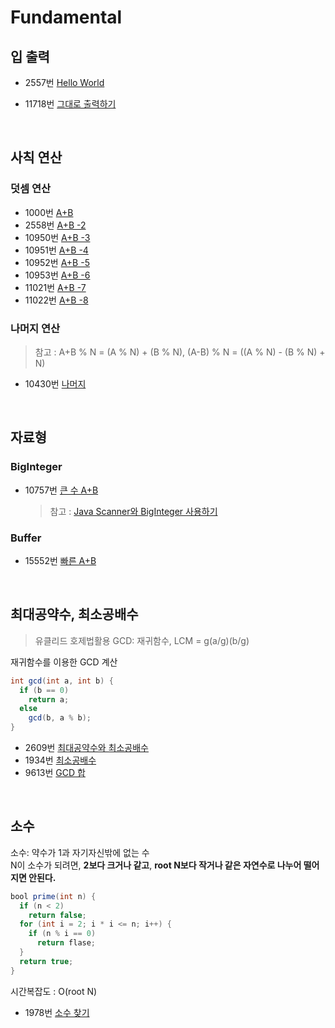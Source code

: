 # Fundamental

## 입 출력

- 2557번 [Hello World](https://www.acmicpc.net/problem/2557)
- 11718번 [그대로 출력하기](https://www.acmicpc.net/problem/11718)

  <br >

## 사칙 연산

### 덧셈 연산

- 1000번 [A+B](https://www.acmicpc.net/problem/1000)
- 2558번 [A+B -2](https://www.acmicpc.net/problem/2558)
- 10950번 [A+B -3](https://www.acmicpc.net/problem/10950)
- 10951번 [A+B -4](https://www.acmicpc.net/problem/10951)
- 10952번 [A+B -5](https://www.acmicpc.net/problem/10952)
- 10953번 [A+B -6](https://www.acmicpc.net/problem/10953)
- 11021번 [A+B -7](https://www.acmicpc.net/problem/11021)
- 11022번 [A+B -8](https://www.acmicpc.net/problem/11022)

### 나머지 연산

> 참고 : A+B % N = (A % N) + (B % N), (A-B) % N = ((A % N) - (B % N) + N)

- 10430번 [나머지](https://www.acmicpc.net/problem/10430)

<br >

## 자료형

### BigInteger

- 10757번 [큰 수 A+B](https://www.acmicpc.net/problem/10757)
  > 참고 : [Java Scanner와 BigInteger 사용하기](https://www.acmicpc.net/blog/view/3)

### Buffer

- 15552번 [빠른 A+B](https://www.acmicpc.net/problem/15552)

<br >

## 최대공약수, 최소공배수

> 유클리드 호제법활용 GCD: 재귀함수, LCM = g(a/g)(b/g)

재귀함수를 이용한 GCD 계산

```java
int gcd(int a, int b) {
  if (b == 0)
    return a;
  else
    gcd(b, a % b);
}
```

- 2609번 [최대공약수와 최소공배수](https://www.acmicpc.net/problem/2609)
- 1934번 [최소공배수](https://www.acmicpc.net/problem/1934)
- 9613번 [GCD 합](https://www.acmicpc.net/problem/9613)

<br >

## 소수

소수: 약수가 1과 자기자신밖에 없는 수 <br >
N이 소수가 되려면, **2보다 크거나 같고**, **root N보다 작거나 같은 자연수로 나누어 떨어지면 안된다.**

```java
bool prime(int n) {
  if (n < 2)
    return false;
  for (int i = 2; i * i <= n; i++) {
    if (n % i == 0)
      return flase;
  }
  return true;
}
```

시간복잡도 : O(root N)

- 1978번 [소수 찾기](https://www.acmicpc.net/problem/1978)
